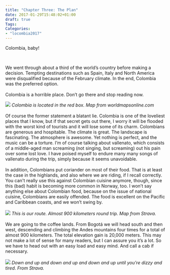 ```yaml
---
title: "Chapter Three: The Plan"
date: 2017-01-29T15:48:02+01:00
draft: true
Tags:
Categories:
- "locombia2017"
---
```



Colombia, baby!

<!--more-->

<br/>

We went through about a third of the world’s country before making a decision. Tempting destinations such as Spain, Italy and North America were disqualified because of the February climate. In the end, Colombia was the preferred option.
<br/>
<br/>
Colombia is a horrible place. Don’t go there and stop reading now.
<br/>

![](/worldmap.jpg)
*Colombia is located in the red box. Map from worldmapsonline.com*
<br/>
<br/>
Of course the former statement a blatant lie. Colombia is one of the loveliest places that I know, but if that secret gets out there, I worry it will be flooded with the worst kind of tourists and it will lose some of its charm. Colombians are generous and hospitable. The climate is great. The landscape is fascinating. The atmosphere is awesome. Yet nothing is perfect, and the music can be a torture. I’m of course talking about vallenato, which consists of a middle-aged man screaming (not singing, but screaming) out his pain over some lost love. I have poised myself to endure many many songs of vallenato during the trip, simply because it seems unavoidable.
<br/>
<br/>
In addition, Colombians put coriander on most of their food. That is at least the case in the highlands, and also where we are riding, if I recall correctly. You can't really use this against Colombian cuisine anymore, though, since this (bad) habit is becoming more common in Norway, too. I won’t say anything else about Colombian food, because on the issue of national cuisine, Colombians are easily offended. The food is excellent on the Pacific and Caribbean coasts, and we won’t swing by.
<br/>
<br/>
![](/maptour.png)
*This is our route. Almost 900 kilometers round trip. Map from Strava.*
<br/>
<br/>
We are going to the coffee lands. From Bogotá we will head south and then west, descending and climbing the Andes mountains four times for a total of almost 900 kilometers. The total elevation gain is 20,000 meters. This may not make a lot of sense for many readers, but I can assure you it’s a lot. So we have to head out with an easy load and easy mind. And call a cab if necessary.
<br/>
<br/>
![](/altometer.png)
*Down and up and down and up and down and up until you're dizzy and tired. From Strava.*